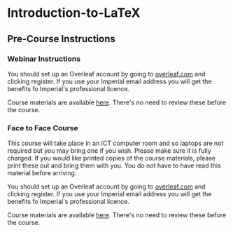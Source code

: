 # Introduction-to-LaTeX

## Pre-Course Instructions

### Webinar Instructions

You should set up an Overleaf account by going to [overleaf.com](overleaf.com) and clicking register. If you use your Imperial email address you will get the benefits fo Imperial's professional licence.

Course materials are available [here](https://github.com/coolernato/Introduction-to-LaTeX). There's no need to review these before the course.

### Face to Face Course

This course will take place in an ICT computer room and so laptops are not required but you may bring one if you wish. Please make sure it is fully charged. If you would like printed copies of the course materials, please print these out and bring them with you. You do not have to have read this material before arriving.

You should set up an Overleaf account by going to [overleaf.com](overleaf.com) and clicking register. If you use your Imperial email address you will get the benefits fo Imperial's professional licence.

Course materials are available [here](https://github.com/coolernato/Introduction-to-LaTeX). There's no need to review these before the course.
